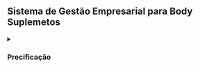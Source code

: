  
## Sistema de Gestão Empresarial para Body Suplemetos

<details><summary><h3>Precificação</h3></summary>




O objetivo é a precificação do produto

<details><summary><h3>Definindo as propriedades</h3></summary>

- Nome do produto (ou kit de venda)
- Preço de venda praticado
- Custo bruto do produto (CMV)
- Frete
- Taxa de cartão (%)
- Taxa de cartão (R$)
- Imposto (%)
- Imposto (R$)
- Comissão (%)
- Comissão (R$)
- Total de custos
- Margem de lucro (R$)
- Margem de lucro (%)
- Margem de lucro desejada (%)
- Margem de lucro desejada (R$)
- Fator de Correção
- Valor de venda necessário
- Margem mínima (20%, 15%, 10%)
- CPA margem (20%, 15%, 10%)
- ROAS margem (20%, 15%, 10%)


</details>


<details><summary><h3>Detalhando os atributos</h3></summary>

| Nome | Origem |
| --- | --- |
| Nome do produto (ou kit de venda) | Entrada no sistema (texto) |
| Preço de venda praticado | Entrada no sistema (real) |
| Custo bruto do produto (CMV) | Entrada no sistema (real) |
| Frete | Entrada no sistema (real) |
| Taxa de cartão % | Entrada no sistema (porcentagem) |
| Taxa de cartão R$ | Saída do sistema (real): Taxa de cartão (porcentagem) * Preço de venda praticado (real) |
| Imposto % | Entrada no sistema (porcentagem) |
| Imposto R$ | Saída do sistema (real): Porcentagem do imposto * preço de venda praticado (real) | 
| Comissão % | Entrada no sistema (porcentagem) | 
| Comissão R$ | Saída do sistema (real): porcentagem da comissão * preco de venda (real) | 

</details>

</details>

<!---<details><summary><h3>Login</h3></summary>

    User: Admin 
    Senha: Admin123

</details>

<details><summary><h3>Links para o desenvolviento do sistema</h3></summary>

- Aprender a usar Heroku com ZapZDG [link](https://www.youtube.com/watch?v=sF9uJqVfWpg)
- Instalar Codechat no aaPanel [link](https://www.youtube.com/watch?v=h3odVv-Mshk)
- Alternativas para abandonar Heroku [link](https://www.youtube.com/watch?v=uJiuOUrg_3w)
- Criar SAAS com Whatsapp [link](https://www.youtube.com/watch?v=3Y5AIaq4xVQ)
- Evolution API [link](https://www.youtube.com/watch?v=LYf9CI7-KHs)

</details>
--->